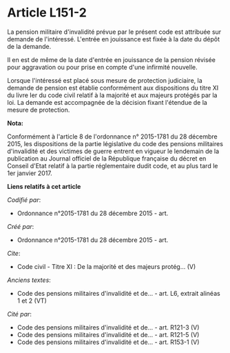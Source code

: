 # Article L151-2

La pension militaire d'invalidité prévue par le présent code est attribuée sur demande de l'intéressé. L'entrée en jouissance
est fixée à la date du dépôt de la demande. 

Il en est de même de la date d'entrée en jouissance de la pension révisée pour aggravation ou pour prise en compte d'une
infirmité nouvelle. 

Lorsque l'intéressé est placé sous mesure de protection judiciaire, la demande de pension est établie conformément aux
dispositions du titre XI du livre Ier du code civil relatif à la majorité et aux majeurs protégés par la loi. La demande est
accompagnée de la décision fixant l'étendue de la mesure de protection.

**Nota:**

Conformément à l'article 8 de l'ordonnance n° 2015-1781 du 28 décembre 2015, les dispositions de la partie législative du
code des pensions militaires d'invalidité et des victimes de guerre entrent en vigueur le lendemain de la publication au
Journal officiel de la République française du décret en Conseil d'Etat relatif à la partie réglementaire dudit code, et au
plus tard le 1er janvier 2017.

**Liens relatifs à cet article**

_Codifié par_:

  - Ordonnance n°2015-1781 du 28 décembre 2015 - art.

_Créé par_:

  - Ordonnance n°2015-1781 du 28 décembre 2015 - art.

_Cite_:

  - Code civil -  Titre XI : De la majorité et des majeurs protég... (V)

_Anciens textes_:

  - Code des pensions militaires d'invalidité et de... - art. L6, extrait alinéas 1 et 2  (VT)

_Cité par_:

  - Code des pensions militaires d'invalidité et de... - art. R121-3 (V)
  - Code des pensions militaires d'invalidité et de... - art. R121-5 (V)
  - Code des pensions militaires d'invalidité et de... - art. R153-1 (V)
